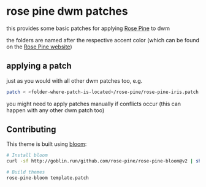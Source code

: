 # rose pine dwm patches

this provides some basic patches for applying [Rose Pine](https://rosepinetheme.com/) to dwm

the folders are named after the respective accent color (which can be found on the [Rose Pine website](https://rosepinetheme.com/palette/ingredients/))

## applying a patch

just as you would with all other dwm patches too, e.g.

```sh
patch < <folder-where-patch-is-located>/rose-pine/rose-pine-iris.patch
```

you might need to apply patches manually if conflicts occur (this can happen with any other dwm patch too)

## Contributing

This theme is built using [bloom](https://github.com/rose-pine/rose-pine-bloom):

```sh
# Install bloom
curl -sf http://goblin.run/github.com/rose-pine/rose-pine-bloom@v2 | sh

# Build themes
rose-pine-bloom template.patch
```
